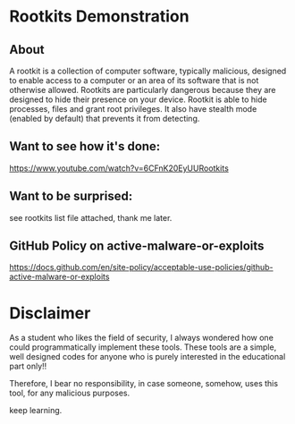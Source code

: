 # Rootkits Demonstration

## About
A rootkit is a collection of computer software, typically malicious, designed to enable access to a computer or an area of its software that is not otherwise allowed.
Rootkits are particularly dangerous because they are designed to hide their presence on your device. 
Rootkit is able to hide processes, files and grant root privileges. It also have stealth mode (enabled by default) that prevents it from detecting.

## Want to see how it's done:
https://www.youtube.com/watch?v=6CFnK20EyUURootkits 

## Want to be surprised:
see rootkits list file attached, thank me later.


## GitHub Policy on active-malware-or-exploits
https://docs.github.com/en/site-policy/acceptable-use-policies/github-active-malware-or-exploits


# Disclaimer
As a student who likes the field of security, I always wondered how one could programmatically implement these tools. These tools are a simple, well designed codes for anyone who is purely interested in the educational part only!! 

Therefore, I bear no responsibility, in case someone, somehow, uses this tool, for any malicious purposes. 

keep learning.
